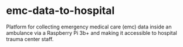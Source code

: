 # emc-data-to-hospital
Platform for collecting emergency medical care (emc) data inside an ambulance via a Raspberry Pi 3b+ and making it accessible to hospital trauma center staff.
